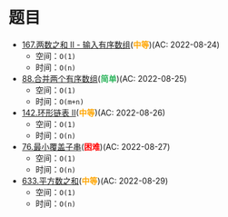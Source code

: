 # 题目

- [167.两数之和 II - 输入有序数组](/src/main/java/leetcode/sub0167/README.md)(<b style="color: orange">中等</b>)(AC: 2022-08-24)
  - 空间：`O(1)`
  - 时间：`O(n)`
- [88.合并两个有序数组](/src/main/java/leetcode/sub0088/README.md)(<b style="color: #2db55d">简单</b>)(AC: 2022-08-25)
  - 空间：`O(1)`
  - 时间：`O(m+n)`
- [142.环形链表 II](/src/main/java/leetcode/sub0142/README.md)(<b style="color: orange">中等</b>)(AC: 2022-08-26)
  - 空间：`O(1)`
  - 时间：`O(n)`
- [76.最小覆盖子串](/src/main/java/leetcode/sub0076/README.md)(<b style="color: red">困难</b>)(AC: 2022-08-27)
  - 空间：`O(1)`
  - 时间：`O(n)`
- [633.平方数之和](/src/main/java/leetcode/sub0633/README.md)(<b style="color: orange">中等</b>)(AC: 2022-08-29)
  - 空间：`O(1)`
  - 时间：`O(n)`
